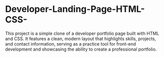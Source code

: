 # Developer-Landing-Page-HTML-CSS-
This project is a simple clone of a developer portfolio page built with HTML and CSS. It features a clean, modern layout that highlights skills, projects, and contact information, serving as a practice tool for front-end development and showcasing the ability to create a professional portfolio.
